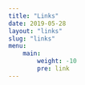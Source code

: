 ```yaml
---
title: "Links"
date: 2019-05-28
layout: "links"
slug: "links"
menu:
    main:
        weight: -10
        pre: link
---
```

